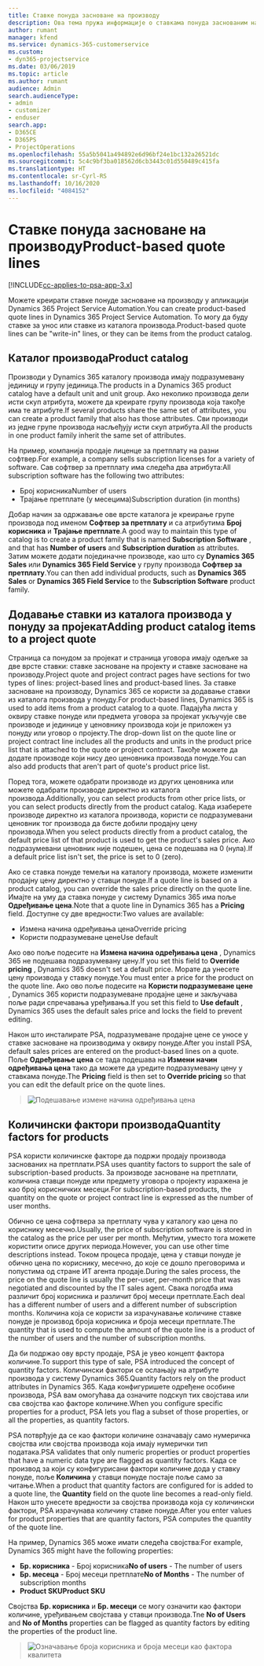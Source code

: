 ```yaml
---
title: Ставке понуда засноване на производу
description: Ова тема пружа информације о ставкама понуда заснованим на производу.
author: rumant
manager: kfend
ms.service: dynamics-365-customerservice
ms.custom:
- dyn365-projectservice
ms.date: 03/06/2019
ms.topic: article
ms.author: rumant
audience: Admin
search.audienceType:
- admin
- customizer
- enduser
search.app:
- D365CE
- D365PS
- ProjectOperations
ms.openlocfilehash: 55a5b5041a494892e6d96bf24e1bc132a26521dc
ms.sourcegitcommit: 5c4c9bf3ba018562d6cb3443c01d550489c415fa
ms.translationtype: HT
ms.contentlocale: sr-Cyrl-RS
ms.lasthandoff: 10/16/2020
ms.locfileid: "4084152"
---
```

# <a name="product-based-quote-lines"></a><span data-ttu-id="2d40b-103">Ставке понуда засноване на производу</span><span class="sxs-lookup"><span data-stu-id="2d40b-103">Product-based quote lines</span></span>

[!INCLUDE[cc-applies-to-psa-app-3.x](../includes/cc-applies-to-psa-app-3x.md)]


<span data-ttu-id="2d40b-104">Можете креирати ставке понуде засноване на производу у апликацији Dynamics 365 Project Service Automation.</span><span class="sxs-lookup"><span data-stu-id="2d40b-104">You can create product-based quote lines in Dynamics 365 Project Service Automation.</span></span> <span data-ttu-id="2d40b-105">То могу да буду ставке за унос или ставке из каталога производа.</span><span class="sxs-lookup"><span data-stu-id="2d40b-105">Product-based quote lines can be "write-in" lines, or they can be items from the product catalog.</span></span>

## <a name="product-catalog"></a><span data-ttu-id="2d40b-106">Каталог производа</span><span class="sxs-lookup"><span data-stu-id="2d40b-106">Product catalog</span></span>

<span data-ttu-id="2d40b-107">Производи у Dynamics 365 каталогу производа имају подразумевану јединицу и групу јединица.</span><span class="sxs-lookup"><span data-stu-id="2d40b-107">The products in a Dynamics 365 product catalog have a default unit and unit group.</span></span> <span data-ttu-id="2d40b-108">Ако неколико производа дели исти скуп атрибута, можете да креирате групу производа која такође има те атрибуте.</span><span class="sxs-lookup"><span data-stu-id="2d40b-108">If several products share the same set of attributes, you can create a product family that also has those attributes.</span></span> <span data-ttu-id="2d40b-109">Сви производи из једне групе производа насљеђују исти скуп атрибута.</span><span class="sxs-lookup"><span data-stu-id="2d40b-109">All the products in one product family inherit the same set of attributes.</span></span>

<span data-ttu-id="2d40b-110">На пример, компанија продаје лиценце за претплату на разни софтвер.</span><span class="sxs-lookup"><span data-stu-id="2d40b-110">For example, a company sells subscription licenses for a variety of software.</span></span> <span data-ttu-id="2d40b-111">Сав софтвер за претплату има следећа два атрибута:</span><span class="sxs-lookup"><span data-stu-id="2d40b-111">All subscription software has the following two attributes:</span></span>

- <span data-ttu-id="2d40b-112">Број корисника</span><span class="sxs-lookup"><span data-stu-id="2d40b-112">Number of users</span></span> 
- <span data-ttu-id="2d40b-113">Трајање претплате (у месецима)</span><span class="sxs-lookup"><span data-stu-id="2d40b-113">Subscription duration (in months)</span></span>

<span data-ttu-id="2d40b-114">Добар начин за одржавање ове врсте каталога је креирање групе производа под именом **Софтвер за претплату** и са атрибутима **Број корисника** и **Трајање претплате**.</span><span class="sxs-lookup"><span data-stu-id="2d40b-114">A good way to maintain this type of catalog is to create a product family that is named **Subscription Software** , and that has **Number of users** and **Subscription duration** as attributes.</span></span> <span data-ttu-id="2d40b-115">Затим можете додати појединачне производе, као што су **Dynamics 365 Sales** или **Dynamics 365 Field Service** у групу производа **Софтвер за претплату**.</span><span class="sxs-lookup"><span data-stu-id="2d40b-115">You can then add individual products, such as **Dynamics 365 Sales** or **Dynamics 365 Field Service** to the **Subscription Software** product family.</span></span>

## <a name="adding-product-catalog-items-to-a-project-quote"></a><span data-ttu-id="2d40b-116">Додавање ставки из каталога производа у понуду за пројекат</span><span class="sxs-lookup"><span data-stu-id="2d40b-116">Adding product catalog items to a project quote</span></span>

<span data-ttu-id="2d40b-117">Страница са понудом за пројекат и страница уговора имају одељке за две врсте ставки: ставке засноване на пројекту и ставке засноване на производу.</span><span class="sxs-lookup"><span data-stu-id="2d40b-117">Project quote and project contract pages have sections for two types of lines: project-based lines and product-based lines.</span></span> <span data-ttu-id="2d40b-118">За ставке засноване на производу, Dynamics 365 се користи за додавање ставки из каталога производа у понуду.</span><span class="sxs-lookup"><span data-stu-id="2d40b-118">For product-based lines, Dynamics 365 is used to add items from a product catalog to a quote.</span></span> <span data-ttu-id="2d40b-119">Падајућа листа у оквиру ставке понуде или предмета уговора за пројекат укључује све производе и јединице у ценовнику производа који је приложен уз понуду или уговор о пројекту.</span><span class="sxs-lookup"><span data-stu-id="2d40b-119">The drop-down list on the quote line or project contract line includes all the products and units in the product price list that is attached to the quote or project contract.</span></span> <span data-ttu-id="2d40b-120">Такође можете да додате производе који нису део ценовника производа понуде.</span><span class="sxs-lookup"><span data-stu-id="2d40b-120">You can also add products that aren't part of quote's product price list.</span></span>

<span data-ttu-id="2d40b-121">Поред тога, можете одабрати производе из других ценовника или можете одабрати производе директно из каталога производа.</span><span class="sxs-lookup"><span data-stu-id="2d40b-121">Additionally, you can select products from other price lists, or you can select products directly from the product catalog.</span></span> <span data-ttu-id="2d40b-122">Када изаберете производе директно из каталога производа, користи се подразумевани ценовник тог производа да бисте добили продајну цену производа.</span><span class="sxs-lookup"><span data-stu-id="2d40b-122">When you select products directly from a product catalog, the default price list of that product is used to get the product's sales price.</span></span> <span data-ttu-id="2d40b-123">Ако подразумевани ценовник није подешен, цена се подешава на 0 (нула).</span><span class="sxs-lookup"><span data-stu-id="2d40b-123">If a default price list isn't set, the price is set to 0 (zero).</span></span>

<span data-ttu-id="2d40b-124">Ако се ставка понуде темељи на каталогу производа, можете изменити продајну цену директно у ставци понуде.</span><span class="sxs-lookup"><span data-stu-id="2d40b-124">If a quote line is based on a product catalog, you can override the sales price directly on the quote line.</span></span> <span data-ttu-id="2d40b-125">Имајте на уму да ставка понуде у систему Dynamics 365 има поље **Одређивање цена**.</span><span class="sxs-lookup"><span data-stu-id="2d40b-125">Note that a quote line in Dynamics 365 has a **Pricing** field.</span></span> <span data-ttu-id="2d40b-126">Доступне су две вредности:</span><span class="sxs-lookup"><span data-stu-id="2d40b-126">Two values are available:</span></span>

- <span data-ttu-id="2d40b-127">Измена начина одређивања цена</span><span class="sxs-lookup"><span data-stu-id="2d40b-127">Override pricing</span></span>  
- <span data-ttu-id="2d40b-128">Користи подразумеване цене</span><span class="sxs-lookup"><span data-stu-id="2d40b-128">Use default</span></span>

<span data-ttu-id="2d40b-129">Ако ово поље подесите на **Измена начина одређивања цена** , Dynamics 365 не подешава подразумевану цену.</span><span class="sxs-lookup"><span data-stu-id="2d40b-129">If you set this field to **Override pricing** , Dynamics 365 doesn't set a default price.</span></span> <span data-ttu-id="2d40b-130">Морате да унесете цену производа у ставку понуде.</span><span class="sxs-lookup"><span data-stu-id="2d40b-130">You must enter a price for the product on the quote line.</span></span> <span data-ttu-id="2d40b-131">Ако ово поље подесите на **Користи подразумеване цене** , Dynamics 365 користи подразумеване продајне цене и закључава поље ради спречавања уређивања.</span><span class="sxs-lookup"><span data-stu-id="2d40b-131">If you set this field to **Use default** , Dynamics 365 uses the default sales price and locks the field to prevent editing.</span></span>

<span data-ttu-id="2d40b-132">Након што инсталирате PSA, подразумеване продајне цене се уносе у ставке засноване на производима у оквиру понуде.</span><span class="sxs-lookup"><span data-stu-id="2d40b-132">After you install PSA, default sales prices are entered on the product-based lines on a quote.</span></span> <span data-ttu-id="2d40b-133">Поље **Одређивање цена** се тада подешава на **Измени начин одређивања цена** тако да можете да уредите подразумевану цену у ставкама понуде.</span><span class="sxs-lookup"><span data-stu-id="2d40b-133">The **Pricing** field is then set to **Override pricing** so that you can edit the default price on the quote lines.</span></span>

> ![Подешавање измене начина одређивања цена](media/basic-guide-10.png)
 
## <a name="quantity-factors-for-products"></a><span data-ttu-id="2d40b-135">Количински фактори производа</span><span class="sxs-lookup"><span data-stu-id="2d40b-135">Quantity factors for products</span></span>

<span data-ttu-id="2d40b-136">PSA користи количинске факторе да подржи продају производа заснованих на претплати.</span><span class="sxs-lookup"><span data-stu-id="2d40b-136">PSA uses quantity factors to support the sale of subscription-based products.</span></span> <span data-ttu-id="2d40b-137">За производе засноване на претплати, количина ставци понуде или предмету уговора о пројекту изражена је као број корисничких месеци.</span><span class="sxs-lookup"><span data-stu-id="2d40b-137">For subscription-based products, the quantity on the quote or project contract line is expressed as the number of user months.</span></span>

<span data-ttu-id="2d40b-138">Обично се цена софтвера за претплату чува у каталогу као цена по кориснику месечно.</span><span class="sxs-lookup"><span data-stu-id="2d40b-138">Usually, the price of subscription software is stored in the catalog as the price per user per month.</span></span> <span data-ttu-id="2d40b-139">Међутим, уместо тога можете користити описе других периода.</span><span class="sxs-lookup"><span data-stu-id="2d40b-139">However, you can use other time descriptions instead.</span></span> <span data-ttu-id="2d40b-140">Током процеса продаје, цена у ставци понуде је обично цена по кориснику, месечно, до које се дошло преговорима и попустима од стране ИТ агента продаје.</span><span class="sxs-lookup"><span data-stu-id="2d40b-140">During the sales process, the price on the quote line is usually the per-user, per-month price that was negotiated and discounted by the IT sales agent.</span></span> <span data-ttu-id="2d40b-141">Свака погодба има различит број корисника и различит број месеци претплате.</span><span class="sxs-lookup"><span data-stu-id="2d40b-141">Each deal has a different number of users and a different number of subscription months.</span></span> <span data-ttu-id="2d40b-142">Количина која се користи за израчунавање количине ставке понуде је производ броја корисника и броја месеци претплате.</span><span class="sxs-lookup"><span data-stu-id="2d40b-142">The quantity that is used to compute the amount of the quote line is a product of the number of users and the number of subscription months.</span></span>

<span data-ttu-id="2d40b-143">Да би подржао ову врсту продаје, PSA је увео концепт фактора количине.</span><span class="sxs-lookup"><span data-stu-id="2d40b-143">To support this type of sale, PSA introduced the concept of quantity factors.</span></span> <span data-ttu-id="2d40b-144">Количински фактори се ослањају на атрибуте производа у систему Dynamics 365.</span><span class="sxs-lookup"><span data-stu-id="2d40b-144">Quantity factors rely on the product attributes in Dynamics 365.</span></span> <span data-ttu-id="2d40b-145">Када конфигуришете одређене особине производа, PSA вам омогућава да означите подскуп тих својстава или сва својства као факторе количине.</span><span class="sxs-lookup"><span data-stu-id="2d40b-145">When you configure specific properties for a product, PSA lets you flag a subset of those properties, or all the properties, as quantity factors.</span></span>

<span data-ttu-id="2d40b-146">PSA потврђује да се као фактори количине означавају само нумеричка својства или својства производа која имају нумерички тип података.</span><span class="sxs-lookup"><span data-stu-id="2d40b-146">PSA validates that only numeric properties or product properties that have a numeric data type are flagged as quantity factors.</span></span> <span data-ttu-id="2d40b-147">Када се производ за који су конфигурисани фактори количине дода у ставку понуде, поље **Количина** у ставци понуде постаје поље само за читање.</span><span class="sxs-lookup"><span data-stu-id="2d40b-147">When a product that quantity factors are configured for is added to a quote line, the **Quantity** field on the quote line becomes a read-only field.</span></span> <span data-ttu-id="2d40b-148">Након што унесете вредности за својства производа која су количински фактори, PSA израчунава количину ставке понуде.</span><span class="sxs-lookup"><span data-stu-id="2d40b-148">After you enter values for product properties that are quantity factors, PSA computes the quantity of the quote line.</span></span>

<span data-ttu-id="2d40b-149">На пример, Dynamics 365 може имати следећа својства:</span><span class="sxs-lookup"><span data-stu-id="2d40b-149">For example, Dynamics 365 might have the following properties:</span></span> 

- <span data-ttu-id="2d40b-150">**Бр. корисника** - Број корисника</span><span class="sxs-lookup"><span data-stu-id="2d40b-150">**No of users** - The number of users</span></span> 
- <span data-ttu-id="2d40b-151">**Бр. месеца** - Број месеци претплате</span><span class="sxs-lookup"><span data-stu-id="2d40b-151">**No of Months** - The number of subscription months</span></span>
- <span data-ttu-id="2d40b-152">**Product SKU**</span><span class="sxs-lookup"><span data-stu-id="2d40b-152">**Product SKU**</span></span> 

<span data-ttu-id="2d40b-153">Својства **Бр. корисника** и **Бр. месеци** се могу означити као фактори количине, уређивањем својстава у ставци производа.</span><span class="sxs-lookup"><span data-stu-id="2d40b-153">Tne **No of Users** and **No of Months** properties can be flagged as quantity factors by editing the properties of the product line.</span></span> 

> ![Означавање броја корисника и броја месеци као фактора квалитета](media/basic-guide-11.png)
 
